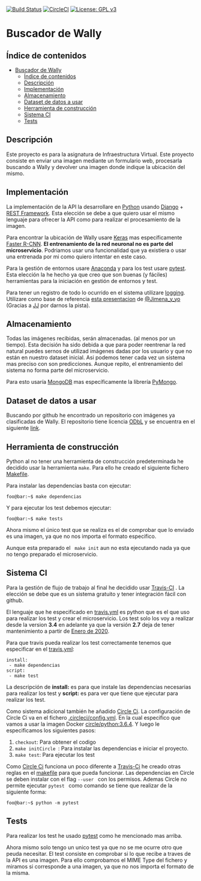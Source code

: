 [![Build Status](https://travis-ci.org/antoni-heredia/WallysFinder.svg?branch=master)](https://travis-ci.org/antoni-heredia/WallysFinder)
[![CircleCI](https://circleci.com/gh/antoni-heredia/WallysFinder.svg?style=svg)](https://circleci.com/gh/antoni-heredia/WallysFinder)
[![License: GPL v3](https://img.shields.io/badge/License-GPLv3-blue.svg)](https://www.gnu.org/licenses/gpl-3.0)


# Buscador de Wally

## Índice de contenidos

- [Buscador de Wally](#buscador-de-wally)
  - [Índice de contenidos](#%c3%8dndice-de-contenidos)
  - [Descripción](#descripci%c3%b3n)
  - [Implementación](#implementaci%c3%b3n)
  - [Almacenamiento](#almacenamiento)
  - [Dataset de datos a usar](#dataset-de-datos-a-usar)
  - [Herramienta de construcción](#herramienta-de-construcci%c3%b3n)
  - [Sistema CI](#sistema-ci)
  - [Tests](#tests)


## Descripción
Este proyecto es para la asignatura de Infraestructura Virtual. Este proyecto consiste en enviar una imagen mediante un formulario web, procesarla buscando a Wally y devolver una imagen donde indique la ubicación del mismo.

## Implementación

La implementación de la API la desarrollare en [Python](https://www.python.org) usando [Django](www.djangoproject.com) + [REST Framework](https://www.django-rest-framework.org/). Esta elección se debe a que quiero usar el mismo lenguaje para ofrecer la API como para realizar el procesamiento de la imagen. 

Para encontrar la ubicación de Wally usare [Keras](https://keras.io/) mas específicamente [Faster R-CNN](https://towardsdatascience.com/faster-r-cnn-object-detection-implemented-by-keras-for-custom-data-from-googles-open-images-125f62b9141a). __El entrenamiento de la red neuronal no es parte del microservicio__. Podriamos usar una funcionalidad que ya existiera o usar una entrenada por mi como quiero intentar en este caso. 

Para la gestión de entornos usare [Anaconda](https://www.anaconda.com/) y para los test usare [pytest](https://docs.pytest.org/en/latest/). Esta elección la he hecho ya que creo que son buenas (y fáciles) herramientas para la iniciación en  gestión de entornos y test. 



Para tener un registro de todo lo ocurrido en el sistema utilizare  [logging](https://docs.python.org/3/howto/logging.html). Utilizare como base de referencia [esta presentacion](https://static.sched.com/hosted_files/pycones19/48/El%20show%20de%20Truman.pdf) de [@Jimena_y_yo](https://twitter.com/jimena_y_yo) (Gracias a [JJ](github.com/JJ) por darnos la pista).


## Almacenamiento
Todas las imágenes recibidas, serán almacenadas. (al menos por un tiempo). Esta decisión ha sido debida a que para poder reentrenar  la red natural puedes sernos de utilizad imágenes dadas por los usuario y que no están en nuestro dataset inicial. Asi podemos tener cada vez un sistema mas preciso con son predicciones. Aunque repito, el entrenamiento del sistema no forma parte del microservicio. 

Para esto usaría [MongoDB](https://www.mongodb.com/es) mas específicamente la librería [PyMongo](https://api.mongodb.com/python/current/).


## Dataset de datos a usar

Buscando por github he encontrado un repositorio con imágenes ya clasificadas de Wally. El repositorio tiene licencia [ODbL](https://es.wikipedia.org/wiki/Licencia_Abierta_de_Bases_de_Datos) y se encuentra en el siguiente [link](https://github.com/vc1492a/Hey-Waldo).

## Herramienta de construcción
Python al no tener una herramienta de construcción predeterminada he decidido usar la herramienta ```make```. Para ello he creado el siguiente fichero [Makefile](./Makefile).

Para instalar las dependencias basta con ejecutar:
```console
foo@bar:~$ make dependencias
```
Y para ejecutar los test debemos ejecutar:
```console
foo@bar:~$ make tests
```
Ahora mismo el único test que se realiza es el de comprobar que lo enviado es una imagen, ya que no nos importa el formato especifico. 

Aunque esta preparado el  ``` make init``` aun no esta ejecutando nada ya que no tengo preparado el microservicio. 
## Sistema CI

Para la gestión de flujo de trabajo al final he decidido usar [Travis-CI](https://travis-ci.org/) . La elección se debe que es un sistema gratuito y tener integración fácil con github.

El lenguaje que he especificado en  [travis.yml](./.travis.yml) es python que es el que uso para realizar los test y crear el microservicio. Los test solo los voy a realizar desde la version __3.4__ en adelante ya que la versión __2.7__ deja de tener mantenimiento a partir de [Enero de 2020](https://www.python.org/dev/peps/pep-0373/). 

Para que travis pueda realizar los test correctamente tenemos que especificar en el [travis.yml](./.travis.yml):

 ``` 
install:
  - make dependencias
script:
  - make test 
 ```
 La descripción de __install:__ es para que instale las dependencias necesarias para realizar los test y __script:__ es para ver que tiene que ejecutar para realizar los test. 

 Como sistema adicional también he añadido [Circle Ci](https://circleci.com/). La configuración de Circle Ci va en el fichero [.circleci/config.yml](.circleci/config.yml). En la cual especifico que vamos a usar la imagen Docker [circle/python:3.6.4](https://circleci.com/docs/2.0/circleci-images/#python). Y luego le especificamos los siguientes pasos:

1. ```checkout```: Para obtener el codigo
2. ```make initCircle ```: Para instalar las dependencias e iniciar el proyecto.
3. ```make test```: Para ejecutar los test
 
 Como [Circle Ci](https://circleci.com/) funciona un poco diferente a [Travis-Ci](travis-ci.org) he creado otras reglas en el [makefile](./Makefile) para que pueda funcionar. Las dependencias en Circle se deben instalar con el flag  ```--user ``` con los permisos. Ademas Circle no permite ejecutar  ```pytest ``` como comando se tiene que realizar de la siguiente forma:

 ```console
foo@bar:~$ python -m pytest

 ``` 

 ## Tests
Para realizar los test he usado [pytest](https://docs.pytest.org/en/latest/) como he mencionado mas arriba. 

Ahora mismo solo tengo un unico test ya que no se me ocurre otro que peuda necesitar. El test consiste en comprobar si lo que recibe a traves de la API es una imagen. Para ello comprobamos el MIME Type del fichero y miramos si corresponde a una imagen, ya que no nos importa el formato de la misma.